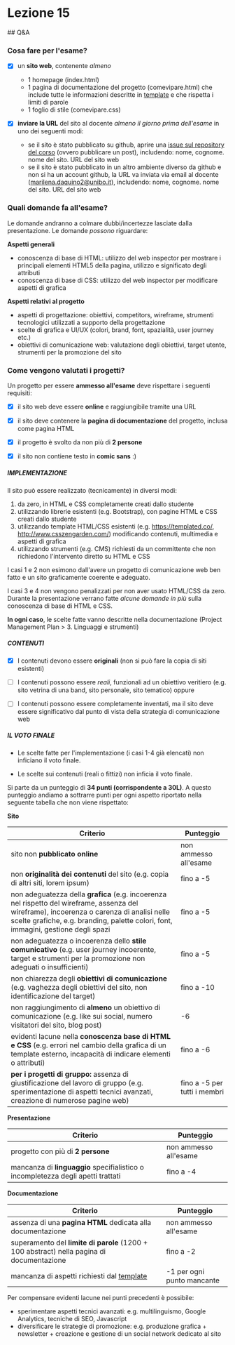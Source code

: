 # Lezione 15

## Q&A

### Cosa fare per l'esame?

 - [x] un **sito web**, contenente _almeno_
    * 1 homepage (index.html)
    * 1 pagina di documentazione del progetto (comevipare.html) che
    include tutte le informazioni descritte in [template](https://github.com/marilenadaquino/informatica-umanistica/blob/master/template_documentazione.md) e che rispetta i limiti di parole
    * 1 foglio di stile (comevipare.css)

 - [x] **inviare la URL** del sito al docente _almeno il giorno prima dell'esame_ in uno dei seguenti modi:
    * se il sito è stato pubblicato su github, aprire una
    [issue sul repository del corso](https://github.com/marilenadaquino/informatica-umanistica/issues) (ovvero pubblicare un post), includendo: nome, cognome. nome del sito. URL del sito web
    * se il sito è stato pubblicato in un altro ambiente diverso da github e non si ha un account github, la URL va inviata via email al docente (marilena.daquino2@unibo.it), includendo: nome, cognome. nome del sito. URL del sito web



### Quali domande fa all'esame?

Le domande andranno a colmare dubbi/incertezze lasciate dalla presentazione. Le domande _possono_ riguardare:

**Aspetti generali**

 * conoscenza di base di HTML: utilizzo del web inspector per mostrare i principali elementi HTML5 della pagina, utilizzo e significato degli attributi
 * conoscenza di base di CSS: utilizzo del web inspector per modificare aspetti di grafica

**Aspetti relativi al progetto**

 * aspetti di progettazione: obiettivi, competitors, wireframe, strumenti tecnologici utilizzati a supporto della progettazione
 * scelte di grafica e UI/UX (colori, brand, font, spazialità, user journey etc.)
 * obiettivi di comunicazione web: valutazione degli obiettivi, target utente, strumenti per la promozione del sito

### Come vengono valutati i progetti?

Un progetto per essere **ammesso all'esame** deve rispettare i seguenti requisiti:

 - [x] il sito web deve essere **online** e raggiungibile tramite una URL
 - [x] il sito deve contenere la **pagina di documentazione** del progetto, inclusa come pagina HTML
 - [x] il progetto è svolto da non più di **2 persone**
 - [x] il sito non contiene testo in **comic sans** :)


##### IMPLEMENTAZIONE
Il sito può essere realizzato (tecnicamente) in diversi modi:

 1. da zero, in HTML e CSS completamente creati dallo studente
 2. utilizzando librerie esistenti (e.g. Bootstrap), con pagine HTML e CSS creati dallo studente
 3. utilizzando template HTML/CSS esistenti (e.g. https://templated.co/, http://www.csszengarden.com/) modificando contenuti, multimedia e aspetti di grafica
 4. utilizzando strumenti (e.g. CMS) richiesti da un committente che non richiedono l'intervento diretto su HTML e CSS

I casi 1 e 2 non esimono dall'avere un progetto di comunicazione web ben fatto e un sito graficamente coerente e adeguato.

I casi 3 e 4 non vengono penalizzati per non aver usato HTML/CSS da zero. Durante la presentazione verrano fatte _alcune domande in più_ sulla conoscenza di base di HTML e CSS.

**In ogni caso**, le scelte fatte vanno descritte nella documentazione (Project Management Plan > 3. Linguaggi e strumenti)

##### CONTENUTI

 - [x] I contenuti devono essere **originali** (non si può fare la copia di siti esistenti)
 - [ ] I contenuti possono essere _reali_, funzionali ad un obiettivo veritiero (e.g. sito vetrina di una band, sito personale, sito tematico) oppure
 - [ ] I contenuti possono essere completamente inventati, ma il sito deve essere significativo dal punto di vista della strategia di comunicazione web


##### IL VOTO FINALE

 * Le scelte fatte per l'implementazione (i casi 1-4 già elencati) non inficiano il voto finale.

 * Le scelte sui contenuti (reali o fittizi) non inficia il voto finale.

Si parte da un punteggio di **34 punti (corrispondente a 30L)**.
A questo punteggio andiamo a sottrarre punti per ogni aspetto riportato nella seguente tabella che non viene rispettato:


**Sito**

| Criterio         | Punteggio |
| ------------------------------- | --------- |
| sito non **pubblicato online** | non ammesso all'esame|
| non **originalità dei contenuti** del sito (e.g. copia di altri siti, lorem ipsum)   | fino a -5         |
| non adeguatezza della **grafica** (e.g. incoerenza nel rispetto del wireframe, assenza del wireframe), incoerenza o carenza di analisi nelle scelte grafiche, e.g. branding, palette colori, font, immagini, gestione degli spazi     | fino a -5         |
| non adeguatezza o incoerenza dello **stile comunicativo** (e.g. user journey incoerente, target e strumenti per la promozione non adeguati o insufficienti)     | fino a -5         |
| non chiarezza degli **obiettivi di comunicazione** (e.g. vaghezza degli obiettivi del sito, non identificazione del target) | fino a -10 |
| non raggiungimento di **almeno** un obiettivo di comunicazione (e.g. like sui social, numero visitatori del sito, blog post)| -6 |
| evidenti lacune nella **conoscenza base di HTML e CSS** (e.g. errori nel cambio della grafica di un template esterno, incapacità di indicare elementi o attributi) | fino a -6 |
| **per i progetti di gruppo:** assenza di giustificazione del lavoro di gruppo (e.g. sperimentazione di aspetti tecnici avanzati, creazione di numerose pagine web) | fino a -5 per tutti i membri |

**Presentazione**

| Criterio         | Punteggio |
| ------------------------------- | --------- |
| progetto con più di **2 persone** | non ammesso all'esame |
| mancanza di **linguaggio** specifialistico o incompletezza degli apetti trattati | fino a -4 |

**Documentazione**

| Criterio         | Punteggio |
| ------------------------------- | --------- |
| assenza di una **pagina HTML** dedicata alla documentazione | non ammesso all'esame |
| superamento del **limite di parole** (1200 + 100 abstract) nella pagina di documentazione    | fino a -2         |
| mancanza di aspetti richiesti dal [template](../template_documentazione.md) | -1 per ogni punto mancante |


Per compensare evidenti lacune nei punti precedenti è possibile:

 * sperimentare aspetti tecnici avanzati: e.g. multilinguismo, Google Analytics, tecniche di SEO, Javascript
 * diversificare le strategie di promozione: e.g. produzione grafica + newsletter + creazione e gestione di un social network dedicato al sito
